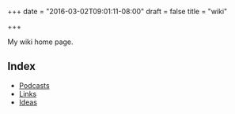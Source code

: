 +++
date = "2016-03-02T09:01:11-08:00"
draft = false
title = "wiki"

+++

My wiki home page.

Index
-----
* [Podcasts](podcasts)
* [Links](links)
* [Ideas](ideas)
